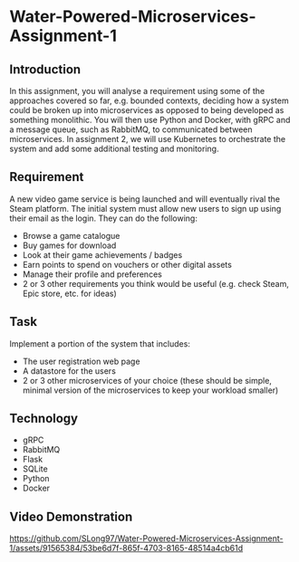 # Water-Powered-Microservices-Assignment-1

## Introduction

In this assignment, you will analyse a requirement using some of the approaches covered so far, e.g.
bounded contexts, deciding how a system could be broken up into microservices as opposed to
being developed as something monolithic. You will then use Python and Docker, with gRPC and a
message queue, such as RabbitMQ, to communicated between microservices. In assignment 2, we
will use Kubernetes to orchestrate the system and add some additional testing and monitoring.

## Requirement

A new video game service is being launched and will eventually rival the Steam platform. The initial
system must allow new users to sign up using their email as the login. They can do the following:
* Browse a game catalogue
* Buy games for download
* Look at their game achievements / badges
* Earn points to spend on vouchers or other digital assets
* Manage their profile and preferences
* 2 or 3 other requirements you think would be useful (e.g. check Steam, Epic store, etc. for
ideas)

## Task

Implement a portion of the system that includes:
* The user registration web page
* A datastore for the users
* 2 or 3 other microservices of your choice (these should be simple, minimal version of
the microservices to keep your workload smaller)

## Technology

* gRPC
* RabbitMQ
* Flask
* SQLite
* Python
* Docker

## Video Demonstration

https://github.com/SLong97/Water-Powered-Microservices-Assignment-1/assets/91565384/53be6d7f-865f-4703-8165-48514a4cb61d


